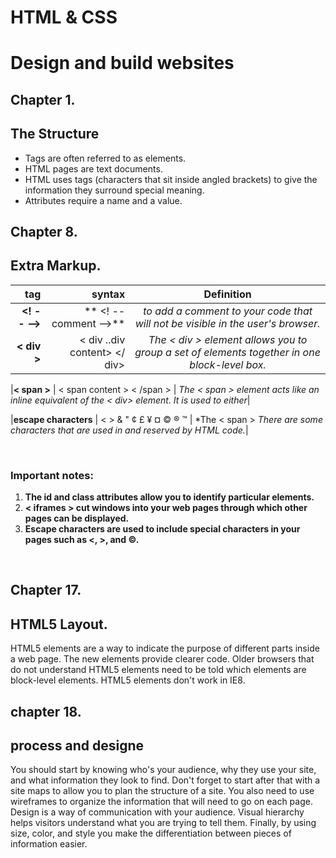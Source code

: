 # HTML & CSS <br>
# Design and build websites <br>

## Chapter 1.<br>
## The Structure<br>

* Tags are often referred to as elements.
* HTML pages are text documents.
* HTML uses tags (characters that sit inside angled
brackets) to give the information they surround special
meaning.
* Attributes require a name and a value.

## Chapter 8.
## Extra Markup.
| **tag** | **syntax** | **Definition** |
|--------:|-----------:|:--------------:|
|**<! -- -->** | ** <! -- comment -->** | *to add a comment to your code that will not be visible in the user's browser.* |
|**< div >** | < div ..div content> </ div> | *The < div > element allows you to group a set of elements together in one block-level box.*|

|**< span >** | < span  content > < /span > | *The < span > element acts like an inline equivalent of the < div> element. It is used to either*|

|**escape characters** | < > & " ¢ £ ¥ ¤ © ® ™ | *The < span > *There are some characters that are used in and reserved by HTML code.*|


 
<br>

### Important notes:
1. **The id and class attributes allow you to identify particular elements.**
2. **< iframes > cut windows into your web pages through which other pages can be displayed.**
3. **Escape characters are used to include special characters in your pages such as <, >, and ©.**

<br>

## Chapter 17.
## HTML5 Layout.
HTML5 elements are a way to indicate the purpose of different parts inside a web page. The new elements provide clearer code. Older browsers that do not understand HTML5 elements need to be told which elements are block-level elements. HTML5 elements don't work in IE8.

## chapter 18.
## process and designe
You should start by knowing who's your audience, why they use your site, and what information they look to find. Don't forget to start after that with a site maps to allow you to plan the structure of a site. You also need to use wireframes to organize the information that will need to go on each page. Design is a way of communication with your audience. Visual hierarchy helps visitors understand what you are trying to tell them. Finally, by using size, color, and style you make the differentiation between pieces of information easier.